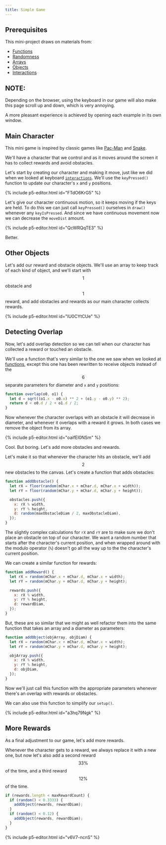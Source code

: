 ```yaml
---
title: Simple Game
---
```


## Prerequisites

This mini-project draws on materials from:

- [Functions](../../p5/functions/)
- [Randomness](../../p5/random/)
- [Arrays](../../p5/arrays/)
- [Objects](../../p5/objects/)
- [Interactions](../../creative-coding/interactions/)

## NOTE:
Depending on the browser, using the keyboard in our game will also make this page scroll up and down, which is very annoying.

A more pleasant experience is achieved by opening each example in its own window.

## Main Character

This mini game is inspired by classic games like [Pac-Man](https://en.wikipedia.org/wiki/Pac-Man) and [Snake](https://en.wikipedia.org/wiki/Snake_(1998_video_game)).

We'll have a character that we control and as it moves around the screen it has to collect rewards and avoid obstacles.

Let's start by creating our character and making it move, just like we did when we looked at keyboard [`interactions`](../../creative-coding/interactions/). We'll use the `keyPressed()` function to update our character's `x` and `y` positions.

{% include p5-editor.html id="FTdO6KrG5" %}

Let's give our character continuous motion, so it keeps moving if the keys are held. To do this we can just call `keyPressed()` ourselves in `draw()` whenever any `keyIsPressed`. And since we have continuous movement now we can decrease the `moveDist` amount.

{% include p5-editor.html id="QcWRQqTE3" %}

Better.

## Other Objects

Let's add our reward and obstacle objects. We'll use an array to keep track of each kind of object, and we'll start with $$1$$ obstacle and $$1$$ reward, and add obstacles and rewards as our main character collects rewards.

{% include p5-editor.html id="lU0CYtCUe" %}

## Detecting Overlap

Now, let's add overlap detection so we can tell when our character has collected a reward or touched an obstacle.

We'll use a function that's very similar to the one we saw when we looked at [functions](../../p5/functions/), except this one has been rewritten to receive objects instead of the $$6$$ separate parameters for diameter and `x` and `y` positions:

```js
function overlap(o0, o1) {
  let d = sqrt((o1.x - o0.x) ** 2 + (o1.y - o0.y) ** 2);
  return d < o0.d / 2 + o1.d / 2;
}
```
Now whenever the character overlaps with an obstacle it will decrease in diameter, and whenever it overlaps with a reward it grows. In both cases we remove the object from its array.

{% include p5-editor.html id="oaifEI0NSm" %}

Cool. But boring. Let's add more obstacles and rewards.

Let's make it so that whenever the character hits an obstacle, we'll add $$2$$ new obstacles to the canvas. Let's create a function that adds obstacles:

```js
function addObstacle() {
  let rX = floor(random(mChar.x + mChar.d, mChar.x + width));
  let rY = floor(random(mChar.y + mChar.d, mChar.y + height));

  obstacles.push({
    x: rX % width,
    y: rY % height,
    d: random(maxObstacleDiam / 2, maxObstacleDiam),
  });
}
```

The slightly complex calculations for `rX` and `rY` are to make sure we don't place an obstacle on top of our character. We want a random number that starts after the character's current position, and when wrapped around with the modulo operator (`%`) doesn't go all the way up to the the character's current position.

We can create a similar function for rewards:

```js
function addReward() {
  let rX = random(mChar.x + mChar.d, mChar.x + width);
  let rY = random(mChar.y + mChar.d, mChar.y + height);

  rewards.push({
    x: rX % width,
    y: rY % height,
    d: rewardDiam,
  });
}
```

But, these are so similar that we might as well refactor them into the same function that takes an array and a diameter as parameters:

```js
function addObject(objArray, objDiam) {
  let rX = random(mChar.x + mChar.d, mChar.x + width);
  let rY = random(mChar.y + mChar.d, mChar.y + height);

  objArray.push({
    x: rX % width,
    y: rY % height,
    d: objDiam,
  });
}
```

Now we'll just call this function with the appropriate parameters whenever there's an overlap with rewards or obstacles.

We can also use this function to simplify our `setup()`.

{% include p5-editor.html id="a3hq79Ngk" %}

## More Rewards

As a final adjustment to our game, let's add more rewards.

Whenever the character gets to a reward, we always replace it with a new one, but now let's also add a second reward $$33\%$$ of the time, and a third reward $$12\%$$ of the time.

```js
if (rewards.length < maxRewardCount) {
  if (random() < 0.3333) {
    addObject(rewards, rewardDiam);
  }
  if (random() < 0.12) {
    addObject(rewards, rewardDiam);
  }
}
```

{% include p5-editor.html id="v6V7-ncnS" %}
